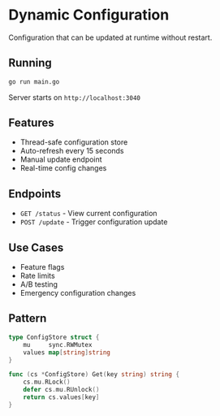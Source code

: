 # Dynamic Configuration

Configuration that can be updated at runtime without restart.

## Running

```bash
go run main.go
```

Server starts on `http://localhost:3040`

## Features

- Thread-safe configuration store
- Auto-refresh every 15 seconds
- Manual update endpoint
- Real-time config changes

## Endpoints

- `GET /status` - View current configuration
- `POST /update` - Trigger configuration update

## Use Cases

- Feature flags
- Rate limits
- A/B testing
- Emergency configuration changes

## Pattern

```go
type ConfigStore struct {
    mu     sync.RWMutex
    values map[string]string
}

func (cs *ConfigStore) Get(key string) string {
    cs.mu.RLock()
    defer cs.mu.RUnlock()
    return cs.values[key]
}
```
